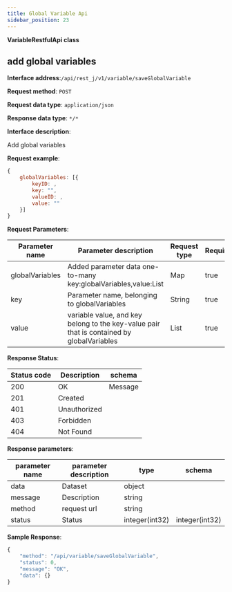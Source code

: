```yaml
---
title: Global Variable Api
sidebar_position: 23
---
```

**VariableRestfulApi class**

## add global variables

**Interface address**:`/api/rest_j/v1/variable/saveGlobalVariable`

**Request method**: `POST`

**Request data type**: `application/json`

**Response data type**: `*/*`

**Interface description**:<p>Add global variables</p>

**Request example**:

````javascript
{
    globalVariables: [{
        keyID: ,
        key: "",
        valueID: ,
        value: ""
    }]
}
````

**Request Parameters**:

| Parameter name | Parameter description | Request type | Required | Data type | schema |
| -------- | -------- | ----- | -------- | -------- | ------ |
|globalVariables|Added parameter data one-to-many key:globalVariables,value:List|Map|true|Map|
|key|Parameter name, belonging to globalVariables|String|true|String|
|value| variable value, and key belong to the key-value pair that is contained by globalVariables |List|true|List|

**Response Status**:

| Status code | Description | schema |
| -------- | -------- | ----- |
|200|OK|Message|
|201|Created|
|401|Unauthorized|
|403|Forbidden|
|404|Not Found|

**Response parameters**:

| parameter name | parameter description | type | schema |
| -------- | -------- | ----- |----- |
|data|Dataset|object|
|message|Description|string|
|method|request url|string|
|status|Status|integer(int32)|integer(int32)|

**Sample Response**:

````javascript
{
    "method": "/api/variable/saveGlobalVariable",
    "status": 0,
    "message": "OK",
    "data": {}
}
````
